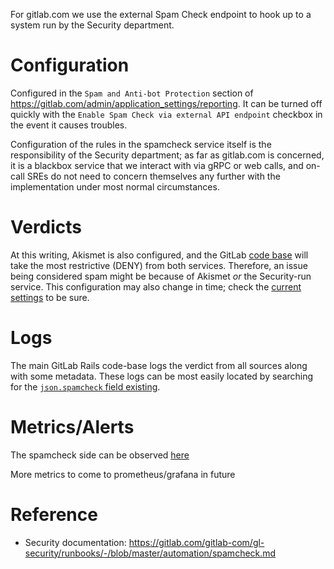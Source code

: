 For gitlab.com we use the external Spam Check endpoint to hook up to a system run by the Security department.

# Configuration

Configured in the `Spam and Anti-bot Protection` section of https://gitlab.com/admin/application_settings/reporting.  It can be turned off quickly with the `Enable Spam Check via external API endpoint` checkbox in the event it causes troubles.

Configuration of the rules in the spamcheck service itself is the responsibility of the Security department; as far as gitlab.com is concerned, it is a blackbox service that we interact with via gRPC or web calls, and on-call SREs do not need to concern themselves any further with the implementation under most normal circumstances.   

# Verdicts

At this writing, Akismet is also configured, and the GitLab [code base](https://gitlab.com/gitlab-org/gitlab/-/blob/master/app/services/spam/spam_verdict_service.rb#L26) will take the most restrictive (DENY) from both services.  Therefore, an issue being considered spam might be because of Akismet *or* the Security-run service.  This configuration may also change in time; check the [current settings](https://gitlab.com/gitlab-com/gl-security/runbooks/-/blob/master/automation/spamcheck.md) to be sure.

# Logs

The main GitLab Rails code-base logs the verdict from all sources along with some metadata.  These logs can be most easily located by searching for the [`json.spamcheck` field existing](https://log.gprd.gitlab.net/goto/32d7d91299b21f8ceba48503c51d3c2c).

# Metrics/Alerts

The spamcheck side can be observed [here](https://console.cloud.google.com/monitoring/metrics-explorer?pageState=%7B%22xyChart%22:%7B%22dataSets%22:%5B%7B%22timeSeriesFilter%22:%7B%22filter%22:%22metric.type%3D%5C%22logging.googleapis.com%2Fuser%2Fspamcheck%2Fverdicts%5C%22%20resource.type%3D%5C%22k8s_container%5C%22%22,%22minAlignmentPeriod%22:%2260s%22,%22aggregations%22:%5B%7B%22perSeriesAligner%22:%22ALIGN_SUM%22,%22crossSeriesReducer%22:%22REDUCE_SUM%22,%22groupByFields%22:%5B%22metric.label.%5C%22verdict%5C%22%22%5D%7D,%7B%22crossSeriesReducer%22:%22REDUCE_NONE%22%7D%5D%7D,%22targetAxis%22:%22Y1%22,%22plotType%22:%22LINE%22%7D%5D,%22options%22:%7B%22mode%22:%22COLOR%22%7D,%22constantLines%22:%5B%5D,%22timeshiftDuration%22:%220s%22,%22y1Axis%22:%7B%22label%22:%22y1Axis%22,%22scale%22:%22LINEAR%22%7D%7D,%22isAutoRefresh%22:true,%22timeSelection%22:%7B%22timeRange%22:%221h%22%7D%7D&project=glsec-spamcheck-live)

More metrics to come to prometheus/grafana in future

# Reference 

* Security documentation: https://gitlab.com/gitlab-com/gl-security/runbooks/-/blob/master/automation/spamcheck.md

